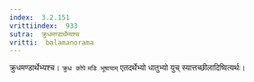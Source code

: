 ```yaml
---
index:  3.2.151
vrittiindex:  933
sutra:  क्रुधमण्डार्थेम्यश्च
vritti:  balamanorama 
---
```


क्रुधमण्डार्थेभ्यश्च। `क्रुध कोपे` `मडि भूषायाम्` एतदर्थेभ्यो धातुभ्यो युच् स्यात्तच्छीलादिष्वित्यर्थः। 


